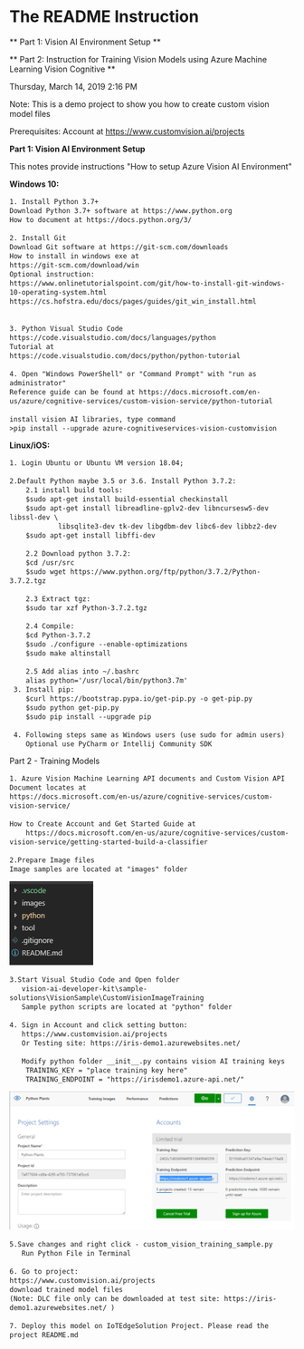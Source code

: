 
# The README Instruction

** Part 1: Vision AI Environment Setup **

** Part 2: Instruction for Training Vision Models using Azure Machine Learning Vision Cognitive **

Thursday, March 14, 2019
2:16 PM

Note: This is a demo project to show you how to create custom vision model files

Prerequisites: Account at
https://www.customvision.ai/projects

**Part 1: Vision AI Environment Setup**

This notes provide instructions "How to setup Azure Vision AI Environment"

**Windows 10:**

	1. Install Python 3.7+
	Download Python 3.7+ software at https://www.python.org
	How to document at https://docs.python.org/3/
	
	2. Install Git
	Download Git software at https://git-scm.com/downloads
	How to install in windows exe at
	https://git-scm.com/download/win
	Optional instruction:
	https://www.onlinetutorialspoint.com/git/how-to-install-git-windows-10-operating-system.html
	https://cs.hofstra.edu/docs/pages/guides/git_win_install.html


	3. Python Visual Studio Code
	https://code.visualstudio.com/docs/languages/python
	Tutorial at
	https://code.visualstudio.com/docs/python/python-tutorial

	4. Open "Windows PowerShell" or "Command Prompt" with "run as administrator"
	Reference guide can be found at https://docs.microsoft.com/en-us/azure/cognitive-services/custom-vision-service/python-tutorial
	
	install vision AI libraries, type command
	>pip install --upgrade azure-cognitiveservices-vision-customvision


**Linux/iOS:**


	1. Login Ubuntu or Ubuntu VM version 18.04;

	2.Default Python maybe 3.5 or 3.6. Install Python 3.7.2:
	    2.1 install build tools:
		$sudo apt-get install build-essential checkinstall
		$sudo apt-get install libreadline-gplv2-dev libncursesw5-dev libssl-dev \
		    	libsqlite3-dev tk-dev libgdbm-dev libc6-dev libbz2-dev
		$sudo apt-get install libffi-dev
	
	    2.2 Download python 3.7.2:
		$cd /usr/src
		$sudo wget https://www.python.org/ftp/python/3.7.2/Python-3.7.2.tgz

	    2.3 Extract tgz:
		$sudo tar xzf Python-3.7.2.tgz
	
	    2.4 Compile:
		$cd Python-3.7.2
		$sudo ./configure --enable-optimizations
		$sudo make altinstall
	
	    2.5 Add alias into ~/.bashrc
		alias python='/usr/local/bin/python3.7m'
	 3. Install pip:
		$curl https://bootstrap.pypa.io/get-pip.py -o get-pip.py
		$sudo python get-pip.py
		$sudo pip install --upgrade pip
	
	 4. Following steps same as Windows users (use sudo for admin users)
		Optional use PyCharm or Intellij Community SDK

Part 2 - Training Models

	1. Azure Vision Machine Learning API documents and Custom Vision API Document locates at
	https://docs.microsoft.com/en-us/azure/cognitive-services/custom-vision-service/

	How to Create Account and Get Started Guide at
		https://docs.microsoft.com/en-us/azure/cognitive-services/custom-vision-service/getting-started-build-a-classifier
	
	2.Prepare Image files
	Image samples are located at "images" folder

![alt text](folder.PNG)


	3.Start Visual Studio Code and Open folder
	   vision-ai-developer-kit\sample-solutions\VisionSample\CustomVisionImageTraining
	   Sample python scripts are located at "python" folder

	4. Sign in Account and click setting button:
	   https://www.customvision.ai/projects
	   Or Testing site: https://iris-demo1.azurewebsites.net/

	   Modify python folder	__init__.py contains vision AI training keys
		TRAINING_KEY = "place training key here"
		TRAINING_ENDPOINT = "https://irisdemo1.azure-api.net/"

![alt text](project.PNG)


	5.Save changes and right click - custom_vision_training_sample.py
	   Run Python File in Terminal

	6. Go to project:
	https://www.customvision.ai/projects
	download trained model files
	(Note: DLC file only can be downloaded at test site: https://iris-demo1.azurewebsites.net/ )

	7. Deploy this model on IoTEdgeSolution Project. Please read the project README.md
